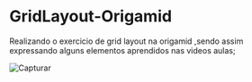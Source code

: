 # GridLayout-Origamid
Realizando o exercicio de grid layout na origamid ,sendo assim expressando alguns elementos aprendidos nas videos aulas;


![Capturar](https://user-images.githubusercontent.com/82913040/159190538-734ff5af-01f2-4315-b85a-d6a2b71c801c.PNG)
